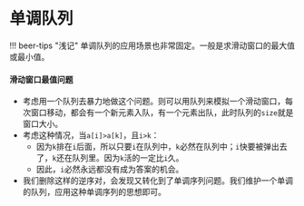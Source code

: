 # 单调队列

!!! beer-tips "浅记" 
    单调队列的应用场景也非常固定。一般是求滑动窗口的最大值或最小值。

#### 滑动窗口最值问题
- 考虑用一个队列去暴力地做这个问题。则可以用队列来模拟一个滑动窗口，每次窗口移动，都会有一个新元素入队，有一个元素出队，此时队列的`size`就是窗口大小。
- 考虑这种情况，当`a[i]>a[k]`，且`i>k`：
	- 因为`k`排在`i`后面，所以只要`i`在队列中，`k`必然在队列中；`i`快要被弹出去了，`k`还在队列里。因为`k`活的一定比`i`久。
	- 因此，`i`必然永远都没有成为答案的机会。
- 我们删除这样的逆序对，会发现又转化到了单调序列问题。我们维护一个单调的队列，应用这种单调序列的思想即可。

